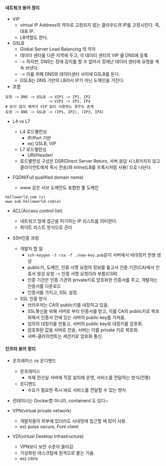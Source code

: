 #### 네트워크 용어 정리
- VIP
  - virtual IP Address의 약자로 고정되지 않는 클라우드의 IP를 고정시킨다. 즉, 대표 IP.
  - LB역할도 한다.
- GSLB
  - Global Server Load Balancing 의 약자
  - 데이터 센터를 다른 지역에 두고, 각 데이터 센터의 VIP 를 DNS에 등록
  - -> 하지만, DNS는 장애 감지를 할 수 없어서 장애난 데이터 센터에 요청을 계속 보낸다.
  - -> 이를 위해 DNS와 데이터센터 사이에 GSLB를 둔다.
  - GSLB는 DNS 기반의 LB라서 IP가 아닌 도메인을 가진다.
- 흐름
```angular2html
요청 -> DNS -> GSLB -> VIP1 -> IP1, IP2
                   -> VIP2 -> IP3, IP4
# 돈이 많이 깨져서 VIP 없이 사용하는 경우도 존재
요청 -> DNS -> GSLB -> (IP1, IP2), (IP3, IP4)
```
- L4 vs L7
  - L4 로드밸런싱
    - IP/Port 기반
    - ex) GSLB, VIP
  - L7 로드밸런싱
    - URI/Header/
  - 로드밸런싱 구성은 DSR(Direct Server Return, 서버 응답 시 LB거치지 않고 클라이언트에게 즉시 전송)와 Inline(LB를 프록시처럼 사용) 으로 나뉜다.
  

- FQDN(Full qualified domain name)
  - www 같은 서브 도메인도 포함한 풀 도메인
```angular2html
helloworld.com (x)
www.sub.helloworld.com(o)
```

- ACL(Access control list)
  - 네트워크 망에 접근을 허가하는 IP 리스트를 의미한다.
  - 화이트 리스트 방식으로 관리

- SSH인증 과정
  - 개발자 할 일
    - `ssh-keygen -t rsa -f ./new-key.pub`같이 서버에서 비대칭키 한쌍 생성
    - public키, 도메인, 인증 서명 요청의 정보를 들고서 인증 기관(CA)에서 인증서 생성 요청 -> 인증 서명 요청이라 부름(CSR)
    - 인증 기관은 인증 기관의 private키로 암호화한 인증서를 주고, 개발자는 인증서를 다운로드
    - 인증서를 가지고, SSL 설정.
  - SSL 인증 방식
    - 브라우저는 CA의 public키를 내장하고 있음.
    - SSL통신을 위해 서버로 부터 인증서를 받고, 이를 CA의 public키로 복호화해서 인증서 안에 있는 서버의 public key를 가져옴.
    - 임의의 대칭키를 만들고, 서버의 public key로 대칭키를 암호화.
    - 암호화된 값을 서버로 전송, 서버는 이를 private 키로 복호화.
    - 서버-클라이언트는 세션키로 암호화 통신.

#### 인프라 용어 정리
- 온프레미스 vs 온디멘드
  - 온프레미스
    - 자체 전산실 서버에 직접 설치해 운영, 서비스를 전달하는 방식(전통)
  - 온디멘드
    - 수요가 필요한 즉시 바로 서비스를 전달할 수 있는 방식

- 컨테이너는 Docker뿐 아니라, containerd 도 있다~

- VPN(virtual private network)
  - 개발자들이 외부에 있더라도 사내망에 접근할 때 많이 사용.
  - ex) pulse secure, Forti client
- VDI(virtual Desktop Infrastructure)
  - VPN보다 보안 수준이 올라감.
  - 가상화된 데스크탑에 원격으로 붙는 기술.
  - ex) citrix